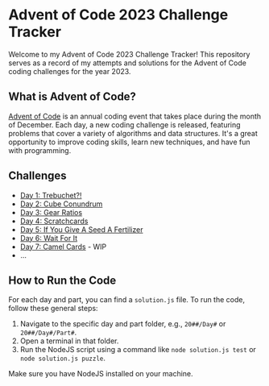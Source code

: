 # Advent of Code 2023 Challenge Tracker

Welcome to my Advent of Code 2023 Challenge Tracker! This repository serves as a record of my attempts and solutions for the Advent of Code coding challenges for the year 2023.

## What is Advent of Code?

[Advent of Code](https://adventofcode.com/) is an annual coding event that takes place during the month of December. Each day, a new coding challenge is released, featuring problems that cover a variety of algorithms and data structures. It's a great opportunity to improve coding skills, learn new techniques, and have fun with programming.

## Challenges

- [Day 1: Trebuchet?!](./2023/Day1)
- [Day 2: Cube Conundrum](./2023/Day2)
- [Day 3: Gear Ratios](./2023/Day3)
- [Day 4: Scratchcards](./2023/Day4)
- [Day 5: If You Give A Seed A Fertilizer](./2023/Day5)
- [Day 6: Wait For It](./2023/Day6)
- [Day 7: Camel Cards](./2023/Day7) - WIP
- ...

## How to Run the Code

For each day and part, you can find a `solution.js` file. To run the code, follow these general steps:

1. Navigate to the specific day and part folder, e.g., `20##/Day#` or `20##/Day#/Part#`.
2. Open a terminal in that folder.
3. Run the NodeJS script using a command like `node solution.js test` or  `node solution.js puzzle`.

Make sure you have NodeJS installed on your machine.
